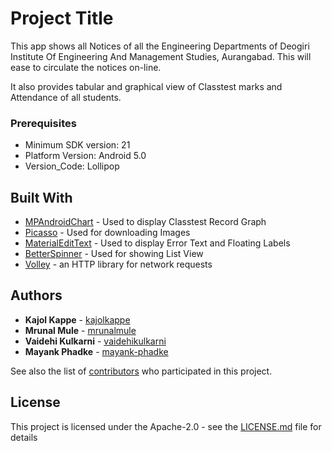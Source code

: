 # Project Title

This app shows all Notices of all the Engineering Departments of Deogiri Institute Of Engineering And Management Studies, Aurangabad.
This will ease to circulate the notices on-line.

It also provides tabular and graphical view of Classtest marks and Attendance of all students.

### Prerequisites

* Minimum SDK version: 21
* Platform Version: Android 5.0
* Version_Code: Lollipop

## Built With

* [MPAndroidChart](https://github.com/PhilJay/MPAndroidChart) - Used to display Classtest Record Graph
* [Picasso](https://github.com/square/picasso) - Used for downloading Images
* [MaterialEditText](https://github.com/rengwuxian/MaterialEditText) - Used to display Error Text and Floating Labels
* [BetterSpinner](https://github.com/Lesilva/BetterSpinner) - Used for showing List View
* [Volley](https://developer.android.com/training/volley/index.html) - an HTTP library for network requests

## Authors

* **Kajol Kappe** - [kajolkappe](https://github.com/PurpleBooth)
* **Mrunal Mule** - [mrunalmule](https://github.com/PurpleBooth)
* **Vaidehi Kulkarni** - [vaidehikulkarni](https://github.com/PurpleBooth)
* **Mayank Phadke** - [mayank-phadke](https://github.com/PurpleBooth)

See also the list of [contributors](https://github.com/vaidehikulkarni/diems-class-test/graphs/contributors) who participated in this project.

## License

This project is licensed under the Apache-2.0 - see the [LICENSE.md](LICENSE.md) file for details
